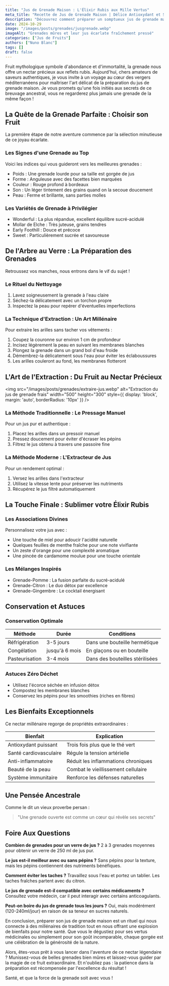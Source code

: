 ```yaml
---
title: "Jus de Grenade Maison : L'Élixir Rubis aux Mille Vertus"
meta_title: "Recette de Jus de Grenade Maison | Délice Antioxydant et Secrets de Préparation"
description: "Découvrez comment préparer un somptueux jus de grenade maison, riche en antioxydants et en saveurs. De la sélection du fruit à la dégustation, plongez dans l'univers de ce nectar légendaire."
date: 2024-10-29
image: "/images/posts/grenades/jusgrenade.webp"
imageAlt: "Grenades mûres et leur jus écarlate fraîchement pressé"
categories: ["Jus de Fruits"]
authors: ["Nuno Blanc"]
tags: []
draft: false
---
```


Fruit mythologique symbole d'abondance et d'immortalité, la grenade nous offre un nectar précieux aux reflets rubis. Aujourd'hui, chers amateurs de saveurs authentiques, je vous invite à un voyage au cœur des vergers méditerranéens pour maîtriser l'art délicat de la préparation du jus de grenade maison. Je vous promets qu'une fois initiés aux secrets de ce breuvage ancestral, vous ne regarderez plus jamais une grenade de la même façon !

## La Quête de la Grenade Parfaite : Choisir son Fruit

La première étape de notre aventure commence par la sélection minutieuse de ce joyau écarlate.

### Les Signes d'une Grenade au Top

Voici les indices qui vous guideront vers les meilleures grenades :

- Poids : Une grenade lourde pour sa taille est gorgée de jus
- Forme : Anguleuse avec des facettes bien marquées
- Couleur : Rouge profond à bordeaux
- Son : Un léger tintement des grains quand on la secoue doucement
- Peau : Ferme et brillante, sans parties molles

### Les Variétés de Grenade à Privilégier

- Wonderful : La plus répandue, excellent équilibre sucré-acidulé
- Mollar de Elche : Très juteuse, grains tendres
- Early Foothill : Douce et précoce
- Sweet : Particulièrement sucrée et savoureuse

## De l'Arbre au Verre : La Préparation des Grenades

Retroussez vos manches, nous entrons dans le vif du sujet !

### Le Rituel du Nettoyage

1. Lavez soigneusement la grenade à l'eau claire
2. Séchez-la délicatement avec un torchon propre
3. Inspectez la peau pour repérer d'éventuelles imperfections

### La Technique d'Extraction : Un Art Millénaire

Pour extraire les arilles sans tacher vos vêtements :

1. Coupez la couronne sur environ 1 cm de profondeur
2. Incisez légèrement la peau en suivant les membranes blanches
3. Plongez la grenade dans un grand bol d'eau froide
4. Démembrez-la délicatement sous l'eau pour éviter les éclaboussures
5. Les arilles couleront au fond, les membranes flotteront

## L'Art de l'Extraction : Du Fruit au Nectar Précieux

<img src="/images/posts/grenades/extraire-jus.webp" alt="Extraction du jus de grenade frais" width="500" height="300" style={{ display: 'block', margin: 'auto', borderRadius: '10px' }} />

### La Méthode Traditionnelle : Le Pressage Manuel

Pour un jus pur et authentique :

1. Placez les arilles dans un pressoir manuel
2. Pressez doucement pour éviter d'écraser les pépins
3. Filtrez le jus obtenu à travers une passoire fine

### La Méthode Moderne : L'Extracteur de Jus

Pour un rendement optimal :

1. Versez les arilles dans l'extracteur
2. Utilisez la vitesse lente pour préserver les nutriments
3. Récupérez le jus filtré automatiquement

## La Touche Finale : Sublimer votre Élixir Rubis

### Les Associations Divines

Personnalisez votre jus avec :

- Une touche de miel pour adoucir l'acidité naturelle
- Quelques feuilles de menthe fraîche pour une note vivifiante
- Un zeste d'orange pour une complexité aromatique
- Une pincée de cardamome moulue pour une touche orientale

### Les Mélanges Inspirés

- Grenade-Pomme : La fusion parfaite du sucré-acidulé
- Grenade-Citron : Le duo détox par excellence
- Grenade-Gingembre : Le cocktail énergisant

## Conservation et Astuces

### Conservation Optimale

| Méthode | Durée | Conditions |
|---------|--------|------------|
| Réfrigération | 3-5 jours | Dans une bouteille hermétique |
| Congélation | jusqu'à 6 mois | En glaçons ou en bouteille |
| Pasteurisation | 3-4 mois | Dans des bouteilles stérilisées |

### Astuces Zéro Déchet

- Utilisez l'écorce séchée en infusion détox
- Compostez les membranes blanches
- Conservez les pépins pour les smoothies (riches en fibres)

## Les Bienfaits Exceptionnels

Ce nectar millénaire regorge de propriétés extraordinaires :

| Bienfait | Explication |
|----------|-------------|
| Antioxydant puissant | Trois fois plus que le thé vert |
| Santé cardiovasculaire | Régule la tension artérielle |
| Anti-inflammatoire | Réduit les inflammations chroniques |
| Beauté de la peau | Combat le vieillissement cellulaire |
| Système immunitaire | Renforce les défenses naturelles |

## Une Pensée Ancestrale

Comme le dit un vieux proverbe persan :

> "Une grenade ouverte est comme un cœur qui révèle ses secrets"

## Foire Aux Questions

**Combien de grenades pour un verre de jus ?**
2 à 3 grenades moyennes pour obtenir un verre de 250 ml de jus pur.

**Le jus est-il meilleur avec ou sans pépins ?**
Sans pépins pour la texture, mais les pépins contiennent des nutriments bénéfiques.

**Comment éviter les taches ?**
Travaillez sous l'eau et portez un tablier. Les taches fraîches partent avec du citron.

**Le jus de grenade est-il compatible avec certains médicaments ?**
Consultez votre médecin, car il peut interagir avec certains anticoagulants.

**Peut-on boire du jus de grenade tous les jours ?**
Oui, mais modérément (120-240ml/jour) en raison de sa teneur en sucres naturels.

En conclusion, préparer son jus de grenade maison est un rituel qui nous connecte à des millénaires de tradition tout en nous offrant une explosion de bienfaits pour notre santé. Que vous le dégustiez pour ses vertus médicinales ou simplement pour son goût incomparable, chaque gorgée est une célébration de la générosité de la nature.

Alors, êtes-vous prêt à vous lancer dans l'aventure de ce nectar légendaire ? Munissez-vous de belles grenades bien mûres et laissez-vous guider par la magie de ce fruit extraordinaire. Et n'oubliez pas : la patience dans la préparation est récompensée par l'excellence du résultat !

Santé, et que la force de la grenade soit avec vous !